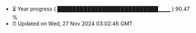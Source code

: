 - ⏳ Year progress { ███████████████████████████▁▁▁ } 90.47 %
- ⏰ Updated on Wed, 27 Nov 2024 03:02:46 GMT

